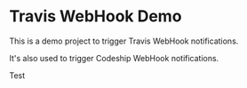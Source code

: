 # Travis WebHook Demo

This is a demo project to trigger Travis WebHook notifications.

It's also used to trigger Codeship WebHook notifications.

Test
